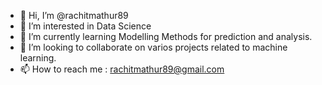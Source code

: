 - 👋 Hi, I’m @rachitmathur89
- 👀 I’m interested in Data Science
- 🌱 I’m currently learning Modelling Methods for prediction and analysis.
- 💞️ I’m looking to collaborate on varios projects related to machine learning.
- 📫 How to reach me : rachitmathur89@gmail.com

<!---
rachitmathur89/rachitmathur89 is a ✨ special ✨ repository because its `README.md` (this file) appears on your GitHub profile.
You can click the Preview link to take a look at your changes.
--->
